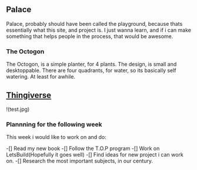 ## Palace

Palace, probably should have been called the playground, because thats essentially what this site, and project is. I just wanna learn, and if i can make something that helps people in the process, that would be awesome.

### The Octogon

The Octogon, is a simple planter, for 4 plants. The design, is small and desktoppable. There are four quadrants, for water, so its basically self watering. At least for awhile. 

[Thingiverse](https://www.thingiverse.com)
---
!(test.jpg)

### Plannning for the following week

This week i would like to work on and do:

-[] Read my new book
-[] Follow the T.O.P program
-[] Work on LetsBuild(Hopefully it goes well)
-[] Find ideas for new project i can work on.
-[] Research the most important subjects, in our century.

